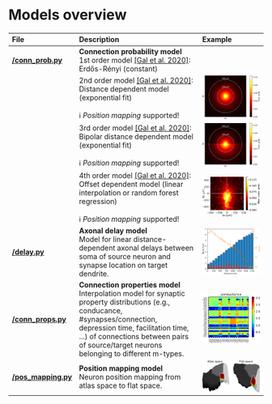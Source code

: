 # Models overview

| File | Description | Example |
| :-- | :-- | :-- |
| __[/conn_prob.py](conn_prob.py)__ | __Connection probability model__ <br> 1st order model [[Gal et al. 2020]](https://www.biorxiv.org/content/10.1101/656058v3 "E Gal, R Perin, H Markram, M London, I Segev. Neuron Geometry Underlies Universal Network Features in Cortical Microcircuits. bioRxiv, 2020, 656058."): Erdős-Rényi (constant) |  |
| | 2nd order model [[Gal et al. 2020]](https://www.biorxiv.org/content/10.1101/656058v3 "E Gal, R Perin, H Markram, M London, I Segev. Neuron Geometry Underlies Universal Network Features in Cortical Microcircuits. bioRxiv, 2020, 656058."): Distance dependent model (exponential fit) <br><br> ℹ️ _Position mapping_ supported! | ![Distance dependent connection probability model](../../images/2nd_order_prob_model.png "Distance dependent connection probability model") |
| | 3rd order model [[Gal et al. 2020]](https://www.biorxiv.org/content/10.1101/656058v3 "E Gal, R Perin, H Markram, M London, I Segev. Neuron Geometry Underlies Universal Network Features in Cortical Microcircuits. bioRxiv, 2020, 656058."): Bipolar distance dependent model (exponential fit) <br><br> ℹ️ _Position mapping_ supported! | ![Bipolar distance dependent connection probability model](../../images/3rd_order_prob_model.png "Bipolar distance dependent connection probability model") |
| | 4th order model [[Gal et al. 2020]](https://www.biorxiv.org/content/10.1101/656058v3 "E Gal, R Perin, H Markram, M London, I Segev. Neuron Geometry Underlies Universal Network Features in Cortical Microcircuits. bioRxiv, 2020, 656058."): Offset dependent  model (linear interpolation or random forest regression) <br><br> ℹ️ _Position mapping_ supported! | ![Offset dependent connection probability model](../../images/4th_order_prob_model.png "Offset dependent connection probability model") |
| __[/delay.py](delay.py)__ | __Axonal delay model__ <br> Model for linear distance-dependent axonal delays between soma of source neuron and synapse location on target dendrite. | ![Linear axonal delay model](../../images/linear_delay_model.png "Linear axonal delay model") |
| __[/conn_props.py](conn_props.py)__ | __Connection properties model__ <br> Interpolation model for synaptic property distributions (e.g., conducance, #synapses/connection, depression time, facilitation time, ...) of connections between pairs of source/target neurons belonging to different m-types. | ![Connection properties model (conductance)](../../images/conn_prop_model_conductance.png "Connection properties model (conductance)") |
| __[/pos_mapping.py](pos_mapping.py)__ | __Position mapping model__ <br> Neuron position mapping from atlas space to flat space. | ![Position mapping model (flat space)](../../images/flat_pos_mapping_model.png "Position mapping model (flat space)") |
